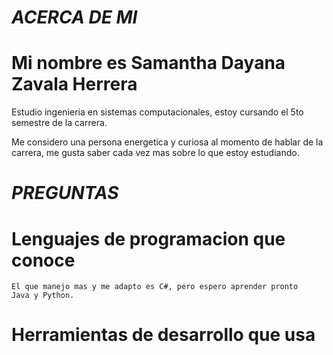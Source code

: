 # ***ACERCA DE MI***  

# Mi nombre es Samantha Dayana Zavala Herrera 
Estudio ingenieria en sistemas computacionales, estoy cursando el 5to semestre de la carrera.

Me considero una persona energetica y curiosa al momento de hablar de la carrera, me gusta 
saber cada vez mas sobre lo que estoy estudiando.

# *PREGUNTAS*

# **Lenguajes de programacion que conoce**
    El que manejo mas y me adapto es C#, pero espero aprender pronto
    Java y Python.
# **Herramientas de desarrollo que usa**
    
